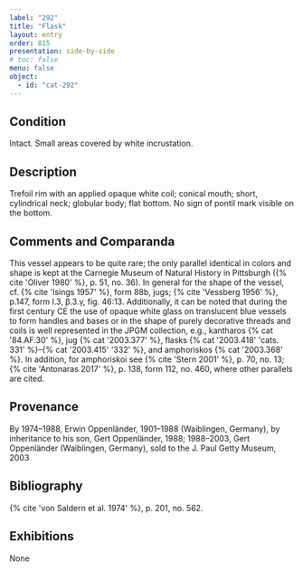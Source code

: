 ```yaml
---
label: "292"
title: "Flask"
layout: entry
order: 815
presentation: side-by-side
# toc: false
menu: false
object:
  - id: "cat-292"
---
```


## Condition

Intact. Small areas covered by white incrustation.

## Description

Trefoil rim with an applied opaque white coil; conical mouth; short, cylindrical neck; globular body; flat bottom. No sign of pontil mark visible on the bottom.

## Comments and Comparanda

This vessel appears to be quite rare; the only parallel identical in colors and shape is kept at the Carnegie Museum of Natural History in Pittsburgh ({% cite 'Oliver 1980' %}, p. 51, no. 36). In general for the shape of the vessel, cf. {% cite 'Isings 1957' %}, form 88b, jugs; {% cite 'Vessberg 1956' %}, p.147, form I.3, β.3.γ, fig. 46:13. Additionally, it can be noted that during the first century CE the use of opaque white glass on translucent blue vessels to form handles and bases or in the shape of purely decorative threads and coils is well represented in the JPGM collection, e.g., kantharos {% cat '84.AF.30' %}, jug {% cat '2003.377' %}, flasks {% cat '2003.418' 'cats. 331' %}–{% cat '2003.415' '332' %}, and amphoriskos {% cat '2003.368' %}. In addition, for amphoriskoi see {% cite 'Stern 2001' %}, p. 70, no. 13; {% cite 'Antonaras 2017' %}, p. 138, form 112, no. 460, where other parallels are cited.

## Provenance

By 1974–1988, Erwin Oppenländer, 1901–1988 (Waiblingen, Germany), by inheritance to his son, Gert Oppenländer, 1988; 1988–2003, Gert Oppenländer (Waiblingen, Germany), sold to the J. Paul Getty Museum, 2003

## Bibliography

{% cite 'von Saldern et al. 1974' %}, p. 201, no. 562.

## Exhibitions

None